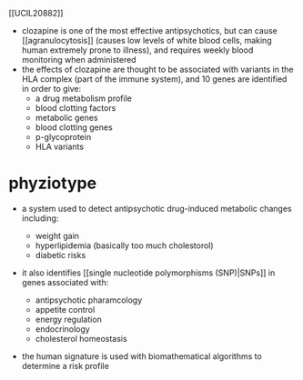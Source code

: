 [[UCIL20882]]

- clozapine is one of the most effective antipsychotics, but can cause [[agranulocytosis]] (causes low levels of white blood cells, making human extremely prone to illness), and requires weekly blood monitoring when administered
- the effects of clozapine are thought to be associated with variants in the HLA complex (part of the immune system), and 10 genes are identified in order to give:
	- a drug metabolism profile
	- blood clotting factors
	- metabolic genes
	- blood clotting genes
	- p-glycoprotein
	- HLA variants

# phyziotype

- a system used to detect antipsychotic drug-induced metabolic changes including:
	- weight gain
	- hyperlipidemia (basically too much cholestorol)
	- diabetic risks

- it also identifies [[single nucleotide polymorphisms (SNP)|SNPs]] in genes associated with:
	- antipsychotic pharamcology
	- appetite control
	- energy regulation
	- endocrinology
	- cholesterol homeostasis
- the human signature is used with biomathematical algorithms to determine a risk profile